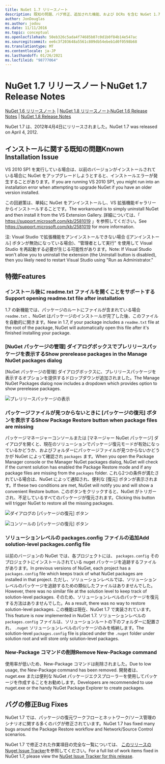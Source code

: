 ```yaml
---
title: NuGet 1.7 リリースノート
description: 既知の問題、バグ修正、追加された機能、および DCRs を含む NuGet 1.7 のリリースノート。
author: JonDouglas
ms.author: jodou
ms.date: 11/11/2016
ms.topic: conceptual
ms.openlocfilehash: 50eb326c5ada4f74685b07c0d1b0f84b14e547ac
ms.sourcegitcommit: ee6c3f203648a5561c809db54ebeb1d0f0598b68
ms.translationtype: MT
ms.contentlocale: ja-JP
ms.lasthandoff: 01/26/2021
ms.locfileid: "98777064"
---
```

# <a name="nuget-17-release-notes"></a><span data-ttu-id="6a087-103">NuGet 1.7 リリースノート</span><span class="sxs-lookup"><span data-stu-id="6a087-103">NuGet 1.7 Release Notes</span></span>

<span data-ttu-id="6a087-104">[NuGet 1.6 リリースノート](../release-notes/nuget-1.6.md)  | [NuGet 1.8 リリースノート](../release-notes/nuget-1.8.md)</span><span class="sxs-lookup"><span data-stu-id="6a087-104">[NuGet 1.6 Release Notes](../release-notes/nuget-1.6.md) | [NuGet 1.8 Release Notes](../release-notes/nuget-1.8.md)</span></span>

<span data-ttu-id="6a087-105">NuGet 1.7 は、2012年4月4日にリリースされました。</span><span class="sxs-lookup"><span data-stu-id="6a087-105">NuGet 1.7 was released on April 4, 2012.</span></span>

## <a name="known-installation-issue"></a><span data-ttu-id="6a087-106">インストールに関する既知の問題</span><span class="sxs-lookup"><span data-stu-id="6a087-106">Known Installation Issue</span></span>
<span data-ttu-id="6a087-107">VS 2010 SP1 を実行している場合は、以前のバージョンがインストールされている場合に NuGet をアップグレードしようとすると、インストールエラーが発生することがあります。</span><span class="sxs-lookup"><span data-stu-id="6a087-107">If you are running VS 2010 SP1, you might run into an installation error when attempting to upgrade NuGet if you have an older version installed.</span></span>

<span data-ttu-id="6a087-108">この回避策は、単純に NuGet をアンインストールし、VS 拡張機能ギャラリーからインストールすることです。</span><span class="sxs-lookup"><span data-stu-id="6a087-108">The workaround is to simply uninstall NuGet and then install it from the VS Extension Gallery.</span></span>  <span data-ttu-id="6a087-109">詳細については、「 <https://support.microsoft.com/kb/2581019> 」を参照してください。</span><span class="sxs-lookup"><span data-stu-id="6a087-109">See <https://support.microsoft.com/kb/2581019> for more information.</span></span>

<span data-ttu-id="6a087-110">注: Visual Studio で拡張機能をアンインストールできない場合 ([アンインストール] ボタンが無効になっている場合)、"管理者として実行" を使用して Visual Studio を再起動する必要が生じる可能性があります。</span><span class="sxs-lookup"><span data-stu-id="6a087-110">Note: If Visual Studio won't allow you to uninstall the extension (the Uninstall button is disabled), then you likely need to restart Visual Studio using "Run as Administrator."</span></span>

## <a name="features"></a><span data-ttu-id="6a087-111">特徴</span><span class="sxs-lookup"><span data-stu-id="6a087-111">Features</span></span>

### <a name="support-opening-readmetxt-file-after-installation"></a><span data-ttu-id="6a087-112">インストール後に readme.txt ファイルを開くことをサポートする</span><span class="sxs-lookup"><span data-stu-id="6a087-112">Support opening readme.txt file after installation</span></span>
<span data-ttu-id="6a087-113">1.7 の新機能では、パッケージのルートにファイルが含まれている場合 `readme.txt` 、NuGet はパッケージのインストールが完了した後、このファイルを自動的に開きます。</span><span class="sxs-lookup"><span data-stu-id="6a087-113">New in 1.7, if your package includes a `readme.txt` file at the root of the package, NuGet will automatically open this file after it's finished installing your package.</span></span>

### <a name="show-prerelease-packages-in-the-manage-nuget-packages-dialog"></a><span data-ttu-id="6a087-114">[NuGet パッケージの管理] ダイアログボックスでプレリリースパッケージを表示する</span><span class="sxs-lookup"><span data-stu-id="6a087-114">Show prerelease packages in the Manage NuGet packages dialog</span></span>
<span data-ttu-id="6a087-115">[NuGet パッケージの管理] ダイアログボックスに、プレリリースパッケージを表示するオプションを提供するドロップダウンが追加されました。</span><span class="sxs-lookup"><span data-stu-id="6a087-115">The Manage NuGet Packages dialog now includes a dropdown which provides option to show prerelease packages.</span></span>

![プレリリースパッケージの表示](./media/prerelease-dropdown.png)

### <a name="show-package-restore-button-when-package-files-are-missing"></a><span data-ttu-id="6a087-117">パッケージファイルが見つからないときに [パッケージの復元] ボタンを表示する</span><span class="sxs-lookup"><span data-stu-id="6a087-117">Show Package Restore button when package files are missing</span></span>
<span data-ttu-id="6a087-118">パッケージマネージャーコンソールまたは [マネージャー NuGet パッケージ] ダイアログを開くと、現在のソリューションでパッケージ復元モードが有効になっているかどうか、およびフォルダーにパッケージファイルが見つからないかどうかが NuGet によって確認され `packages` ます。</span><span class="sxs-lookup"><span data-stu-id="6a087-118">When you open the Package Manager console or the Manager NuGet packages dialog, NuGet will check if the current solution has enabled the Package Restore mode and if any package files are missing from the `packages` folder.</span></span> <span data-ttu-id="6a087-119">これら2つの条件が満たされている場合は、NuGet によって通知され、便利な [復元] ボタンが表示されます。</span><span class="sxs-lookup"><span data-stu-id="6a087-119">If these two conditions are met, NuGet will notify you and will show a convenient Restore button.</span></span> <span data-ttu-id="6a087-120">このボタンをクリックすると、NuGet がトリガーされ、不足しているすべてのパッケージが復元されます。</span><span class="sxs-lookup"><span data-stu-id="6a087-120">Clicking this button will trigger NuGet to restore all the missing packages.</span></span>

![ダイアログの [パッケージの復元] ボタン](./media/packagerestore-dialog.png)

![コンソールの [パッケージの復元] ボタン](./media/packagerestore-console.png)

### <a name="add-solution-level-packagesconfig-file"></a><span data-ttu-id="6a087-123">ソリューションレベルの packages.config ファイルの追加</span><span class="sxs-lookup"><span data-stu-id="6a087-123">Add solution-level packages.config file</span></span>
<span data-ttu-id="6a087-124">以前のバージョンの NuGet では、各プロジェクトには、 `packages.config` そのプロジェクトにインストールされている nuget パッケージを追跡するファイルがあります。</span><span class="sxs-lookup"><span data-stu-id="6a087-124">In previous versions of NuGet, each project has a `packages.config` file which keeps track of what NuGet packages are installed in that project.</span></span> <span data-ttu-id="6a087-125">ただし、ソリューションレベルでは、ソリューションレベルのパッケージを追跡するための類似したファイルはありませんでした。</span><span class="sxs-lookup"><span data-stu-id="6a087-125">However, there was no similar file at the solution level to keep track of solution-level packages.</span></span> <span data-ttu-id="6a087-126">そのため、ソリューションレベルのパッケージを復元する方法はありませんでした。</span><span class="sxs-lookup"><span data-stu-id="6a087-126">As a result, there was no way to restore solution-level packages.</span></span>
<span data-ttu-id="6a087-127">この機能は現在、NuGet 1.7 で実装されています。</span><span class="sxs-lookup"><span data-stu-id="6a087-127">This feature is now implemented in NuGet 1.7.</span></span> <span data-ttu-id="6a087-128">ソリューションレベルの `packages.config` ファイルは、ソリューションルートの下のフォルダーに配置され、 `.nuget` ソリューションレベルのパッケージのみを格納します。</span><span class="sxs-lookup"><span data-stu-id="6a087-128">The solution-level `packages.config` file is placed under the `.nuget` folder under solution root and will store only solution-level packages.</span></span>

### <a name="remove-new-package-command"></a><span data-ttu-id="6a087-129">New-Package コマンドの削除</span><span class="sxs-lookup"><span data-stu-id="6a087-129">Remove New-Package command</span></span>
<span data-ttu-id="6a087-130">使用率が低いため、New-Package コマンドは削除されました。</span><span class="sxs-lookup"><span data-stu-id="6a087-130">Due to low usage, the New-Package command has been removed.</span></span> <span data-ttu-id="6a087-131">開発者は、nuget.exe または便利な NuGet パッケージエクスプローラーを使用してパッケージを作成することをお勧めします。</span><span class="sxs-lookup"><span data-stu-id="6a087-131">Developers are recommended to use nuget.exe or the handy NuGet Package Explorer to create packages.</span></span>

## <a name="bug-fixes"></a><span data-ttu-id="6a087-132">バグの修正</span><span class="sxs-lookup"><span data-stu-id="6a087-132">Bug Fixes</span></span>
<span data-ttu-id="6a087-133">NuGet 1.7 では、パッケージの復元ワークフローとネットワーク/ソース管理のシナリオに関する多くのバグが修正されています。</span><span class="sxs-lookup"><span data-stu-id="6a087-133">NuGet 1.7 has fixed many bugs around the Package Restore workflow and Network/Source Control scenarios.</span></span>

<span data-ttu-id="6a087-134">NuGet 1.7 で修正された作業項目の完全な一覧については、 [このリリースの Nuget Issue Tracker](http://nuget.codeplex.com/workitem/list/advanced?keyword=&status=Closed&type=All&priority=All&release=NuGet%201.7&assignedTo=All&component=All&sortField=Votes&sortDirection=Descending&page=0)を参照してください。</span><span class="sxs-lookup"><span data-stu-id="6a087-134">For a full list of work items fixed in NuGet 1.7, please view the [NuGet Issue Tracker for this release](http://nuget.codeplex.com/workitem/list/advanced?keyword=&status=Closed&type=All&priority=All&release=NuGet%201.7&assignedTo=All&component=All&sortField=Votes&sortDirection=Descending&page=0).</span></span>
